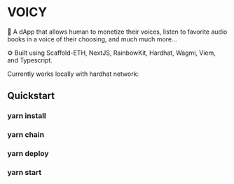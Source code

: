 # VOICY

🧪 A dApp that allows human to monetize their voices, listen to favorite audio books in a voice of their choosing, and much much more...

⚙️ Built using Scaffold-ETH, NextJS, RainbowKit, Hardhat, Wagmi, Viem, and Typescript.

Currently works locally with hardhat network:

## Quickstart

### yarn install
### yarn chain
### yarn deploy
### yarn start


